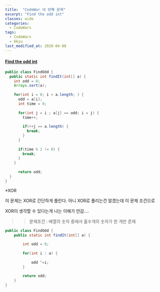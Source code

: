 ```yaml
---
title:  "CodeWar 네 번째 문제"
excerpt: "Find the odd int"
classes: wide
categories:
  - CodeWars
tags:
  - CodeWars
  - 6kyu
last_modified_at: 2020-04-08
---
```


#### [Find the odd int](https://www.codewars.com/kata/54da5a58ea159efa38000836)

```java
public class FindOdd {
  public static int findIt(int[] a) {
    int odd = 0;
    Arrays.sort(a);
    
    for(int i = 0; i < a.length; ) {
      odd = a[i];
      int time = 0;
      
      for(int j = i ; a[j] == odd; i = j) {
        time++;
        
        if(++j == a.length) {
          break;
        }
      }
      
      if(time % 2 != 0) {
        break;
      }     
    }
    
      return odd;
  }
}
```



*XOR

이 문제는 XOR로 간단하게 풀린다. 아니 XOR로 풀리는건 알겠는데 이 문제 조건으로

XOR이 생각할 수 있다는게 나는 이해가 안감....

> > 문제조건 : 배열의 숫자 중에서 홀수개의 숫자가 한 개만 존재



```java
public class FindOdd {
	public static int findIt(int[] a) {
		
		int odd = 0;
		
		for(int i : a) {
			
			odd ^=i;
		}
		
	  	return odd;
	}
}
```

